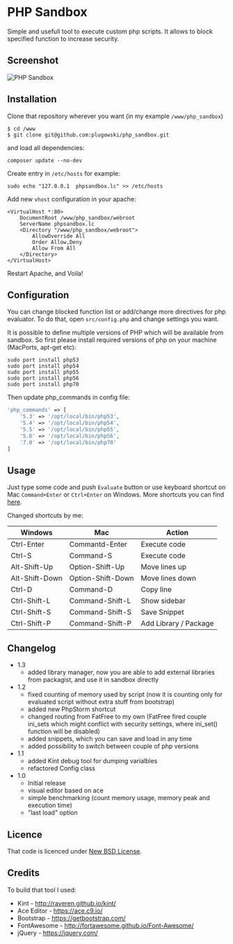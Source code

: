 # PHP Sandbox

Simple and usefull tool to execute custom php scripts. It allows to block specified function to increase security.

## Screenshot

<img src="http://blog.lugowski.eu/wp-content/uploads/2016/02/php_sandbox.png?v=1.1" alt="PHP Sandbox" border="0" />

## Installation

Clone that repository wherever you want (in my example `/www/php_sandbox`)

```
$ cd /www
$ git clone git@github.com:plugowski/php_sandbox.git 
```

and load all dependencies:


```
composer update --no-dev
```

Create entry in `/etc/hosts` for example:

```
sudo echo "127.0.0.1  phpsandbox.lc" >> /etc/hosts
```

Add new `vhost` configuration in your apache:

```
<VirtualHost *:80>
    DocumentRoot /www/php_sandbox/webroot
    ServerName phpsandbox.lc
    <Directory "/www/php_sandbox/webroot">
        AllowOverride All
        Order Allow,Deny
        Allow From All
    </Directory>
</VirtualHost>
```

Restart Apache, and Voila!

## Configuration

You can change blocked function list or add/change more directives for php evaluator. To do that, open `src/config.php` 
and change settings you want.

It is possible to define multiple versions of PHP which will be available from sandbox. So first please install required versions of php on your machine (MacPorts, apt-get etc):

```
sudo port install php53
sudo port install php54
sudo port install php55
sudo port install php56
sudo port install php70
```

Then update php_commands in config file:

```php
'php_commands' => [
    '5.3' => '/opt/local/bin/php53',
    '5.4' => '/opt/local/bin/php54',
    '5.5' => '/opt/local/bin/php55',
    '5.6' => '/opt/local/bin/php56',
    '7.0' => '/opt/local/bin/php70'
]
```

## Usage

Just type some code and push `Evaluate` button or use keyboard shortcut on Mac `Command+Enter` or `Ctrl+Enter` on Windows.
More shortcuts you can find [here](https://github.com/ajaxorg/ace/wiki/Default-Keyboard-Shortcuts).

Changed shortcuts by me:

Windows | Mac | Action
--- | --- | ---
Ctrl-Enter | Commantd-Enter | Execute code
Ctrl-S | Command-S | Execute code
Alt-Shift-Up | Option-Shift-Up | Move lines up
Alt-Shift-Down | Option-Shift-Down | Move lines down
Ctrl-D | Command-D | Copy line
Ctrl-Shift-L | Command-Shift-L | Show sidebar
Ctrl-Shift-S | Command-Shift-S | Save Snippet
Ctrl-Shift-P | Command-Shift-P | Add Library / Package

## Changelog

- 1.3
  - added library manager, now you are able to add external libraries from packagist, and use it in sandbox directly
- 1.2
  - fixed counting of memory used by script (now it is counting only for evaluated script without extra stuff from bootstrap)
  - added new PhpStorm shortcut
  - changed routing from FatFree to my own (FatFree fired couple ini_sets which might conflict with security settings, where  ini_set() function will be disabled)
  - added snippets, which you can save and load in any time
  - added possibility to switch between couple of php versions
- 1.1
  - added Kint debug tool for dumping varialbles
  - refactored Config class
- 1.0
  - Initial release
  - visual editor based on ace
  - simple benchmarking (count memory usage, memory peak and execution time)
  - "last load" option

## Licence

That code is licenced under [New BSD License](https://opensource.org/licenses/BSD-3-Clause).

## Credits

To build that tool I used:

- Kint - http://raveren.github.io/kint/
- Ace Editor - https://ace.c9.io/
- Bootstrap - https://getbootstrap.com/
- FontAwesome - http://fortawesome.github.io/Font-Awesome/
- jQuery - https://jquery.com/
